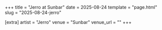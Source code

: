 +++
title = "Jerro at Sunbar"
date = 2025-08-24
template = "page.html"
slug = "2025-08-24-jerro"

[extra]
artist = "Jerro"
venue = "Sunbar"
venue_url = ""
+++
